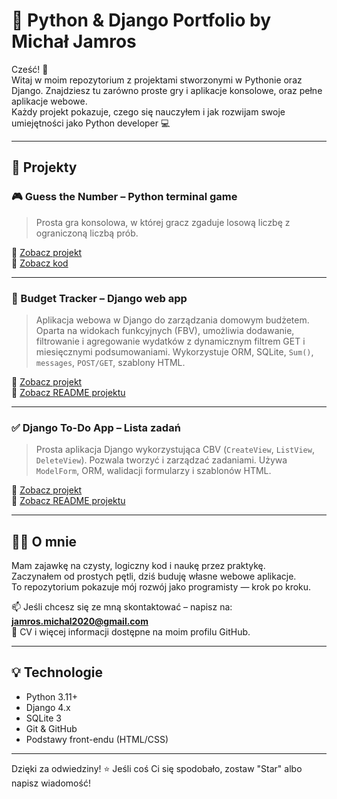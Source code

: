# 🧠 Python & Django Portfolio by Michał Jamros

Cześć! 👋  
Witaj w moim repozytorium z projektami stworzonymi w Pythonie oraz Django. Znajdziesz tu zarówno proste gry i aplikacje konsolowe, oraz pełne aplikacje webowe.  
Każdy projekt pokazuje, czego się nauczyłem i jak rozwijam swoje umiejętności jako Python developer 💻

---

## 🚀 Projekty

### 🎮 Guess the Number – Python terminal game  
> Prosta gra konsolowa, w której gracz zgaduje losową liczbę z ograniczoną liczbą prób.

🔗 [Zobacz projekt](https://github.com/michu1810/Portfolio/tree/main/guess-number)  
🔎 [Zobacz kod](https://github.com/michu1810/Portfolio/blob/main/guess-number/gamescript.py)

---

### 💸 Budget Tracker – Django web app  
> Aplikacja webowa w Django do zarządzania domowym budżetem. Oparta na widokach funkcyjnych (FBV), umożliwia dodawanie, filtrowanie i agregowanie wydatków z dynamicznym filtrem GET i miesięcznymi podsumowaniami. Wykorzystuje ORM, SQLite, `Sum()`, `messages`, `POST/GET`, szablony HTML.

🔗 [Zobacz projekt](https://github.com/michu1810/Portfolio/tree/main/django-budget/Budzet)  
📄 [Zobacz README projektu](https://github.com/michu1810/Portfolio/blob/main/django-budget/README.md)

---

### ✅ Django To-Do App – Lista zadań  
> Prosta aplikacja Django wykorzystująca CBV (`CreateView`, `ListView`, `DeleteView`). Pozwala tworzyć i zarządzać zadaniami. Używa `ModelForm`, ORM, walidacji formularzy i szablonów HTML.

🔗 [Zobacz projekt](https://github.com/michu1810/Portfolio/tree/main/django-todo)  
📄 [Zobacz README projektu](https://github.com/michu1810/Portfolio/blob/main/django-todo/README.md)

---

## 👨‍💻 O mnie

Mam zajawkę na czysty, logiczny kod i naukę przez praktykę.  
Zaczynałem od prostych pętli, dziś buduję własne webowe aplikacje.  
To repozytorium pokazuje mój rozwój jako programisty — krok po kroku.

📫 Jeśli chcesz się ze mną skontaktować – napisz na: **jamros.michal2020@gmail.com**  
📄 CV i więcej informacji dostępne na moim profilu GitHub.

---

## 💡 Technologie

- Python 3.11+
- Django 4.x
- SQLite 3
- Git & GitHub
- Podstawy front-endu (HTML/CSS)

---

Dzięki za odwiedziny! ⭐ Jeśli coś Ci się spodobało, zostaw "Star" albo napisz wiadomość!
